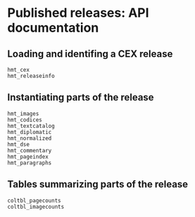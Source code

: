 # Published releases: API documentation

## Loading and identifing a CEX release

```@docs
hmt_cex
hmt_releaseinfo
```

## Instantiating parts of the release

```@docs
hmt_images
hmt_codices
hmt_textcatalog
hmt_diplomatic
hmt_normalized
hmt_dse
hmt_commentary
hmt_pageindex
hmt_paragraphs
```

## Tables summarizing parts of the release

```@docs
coltbl_pagecounts
coltbl_imagecounts
```